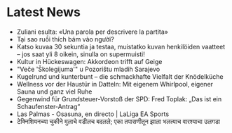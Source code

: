 # Latest News
-  Zuliani esulta: «Una parola per descrivere la partita»
-  Tại sao ruồi thích bám vào người?
-  Katso kuvaa 30 sekuntia ja testaa, muistatko kuvan henkilöiden vaatteet – jos saat yli 8 oikein, sinulla on supermuisti!
-  Kultur in Hückeswagen: Akkordeon trifft auf Geige
-  "Veče 'Školegijuma'" u Pozorištu mladih Sarajevo
-  Kugelrund und kunterbunt – die schmackhafte Vielfalt der Knödelküche
-  Wellness vor der Haustür in Datteln: Mit eigenem Whirlpool, eigener Sauna und ganz viel Ruhe
-  Gegenwind für Grundsteuer-Vorstoß der SPD: Fred Toplak: „Das ist ein Schaufenster-Antrag“
-  Las Palmas - Osasuna, en directo | LaLiga EA Sports
-  टेक्निशियनच्या चुकीने मुलाचे वडीलच बदलले; एका तपासणीतून झाला भलत्याच वारश्याचा उलगडा
